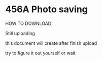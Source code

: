 # 456A Photo saving
 
HOW TO DOWNLOAD





Still uploading

this document will create after finish upload

try to figure it out yourself or wait
